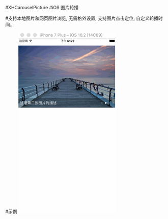 #XHCarouselPicture
#iOS 图片轮播

#支持本地图片和网页图片浏览, 无需格外设置, 支持图片点击定位, 自定义轮播时间...

#示例
![image](https://raw.githubusercontent.com/Mill0/XHCarouselPicture/master/1.gif) 

